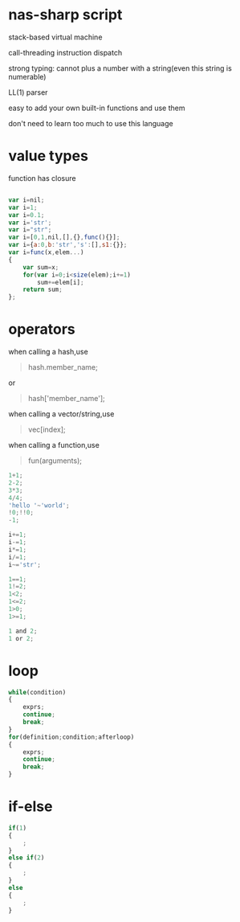 # nas-sharp script

stack-based virtual machine

call-threading instruction dispatch

strong typing: cannot plus a number with a string(even this string is numerable)

LL(1) parser

easy to add your own built-in functions and use them

don't need to learn too much to use this language

# value types

function has closure

```javascript

var i=nil;
var i=1;
var i=0.1;
var i='str';
var i="str";
var i=[0,1,nil,[],{},func(){}];
var i={a:0,b:'str','s':[],s1:{}};
var i=func(x,elem...)
{
    var sum=x;
    for(var i=0;i<size(elem);i+=1)
        sum+=elem[i];
    return sum;
};
```

# operators

when calling a hash,use

> hash.member_name;

or

> hash['member_name'];

when calling a vector/string,use

> vec[index];

when calling a function,use

> fun(arguments);

```javascript
1+1;
2-2;
3*3;
4/4;
'hello '~'world';
!0;!!0;
-1;

i+=1;
i-=1;
i*=1;
i/=1;
i~='str';

1==1;
1!=2;
1<2;
1<=2;
1>0;
1>=1;

1 and 2;
1 or 2;
```

# loop
```javascript
while(condition)
{
    exprs;
    continue;
    break;
}
for(definition;condition;afterloop)
{
    exprs;
    continue;
    break;
}
```

# if-else
```javascript
if(1)
{
    ;
}
else if(2)
{
    ;
}
else
{
    ;
}
```